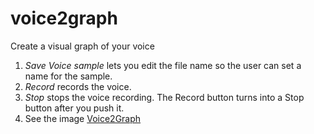 # voice2graph
Create a visual graph of your voice
1. _Save Voice sample_ lets you edit the file name so the user can set a name for the sample.
2. _Record_ records the voice.
3. _Stop_ stops the voice recording. The Record button turns into a Stop button after you push it.
4. See the image [Voice2Graph](https://github.com/zdavatz/voice2graph/blob/master/AF492520-B0AF-49B1-B22B-F0066AF799E8.png)
